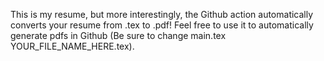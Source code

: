 This is my resume, but more interestingly, the Github action automatically converts your resume from .tex to .pdf! Feel free to use it to automatically generate pdfs in Github (Be sure to change main.tex YOUR_FILE_NAME_HERE.tex).
